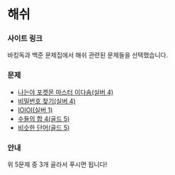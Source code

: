 # 해쉬

### 사이트 링크

바킹독과 백준 문제집에서 해쉬 관련된 문제들을 선택했습니다.

### 문제

- [나는야 포켓몬 마스터 이다솜(실버 4)](https://www.acmicpc.net/problem/1620)
- [비밀번호 찾기(실버 4)](https://www.acmicpc.net/problem/17219)
- [IOIOI(실버 1)](https://www.acmicpc.net/problem/5525)
- [수들의 합 4(골드 5)](https://www.acmicpc.net/problem/2015)
- [비슷한 단어(골드 5)](https://www.acmicpc.net/problem/2179)

### 안내

위 5문제 중 3개 골라서 푸시면 됩니다!
